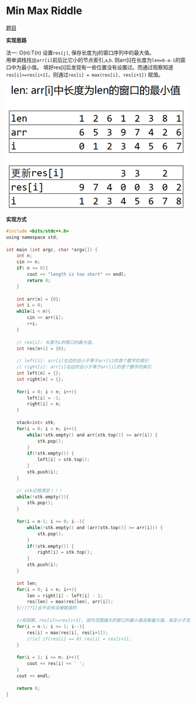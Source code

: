 # Min Max Riddle
[题目](https://www.hackerrank.com/challenges/poisonous-plants/proble://www.hackerrank.com/challenges/min-max-riddle/problem?h_l=interview&playlist_slugs%5B%5D%5B%5D=interview-preparation-kit&playlist_slugs%5B%5D%5B%5D=stacks-queues)  
 
**实现思路**

法一: O(n):T(n) 
设置`res[j]`, 保存长度为j的窗口序列中的最大值。  
用单调栈找出`arr[i]`前后比它小的节点索引,`a`,`b`. 则arr[i]在长度为`len=b-a-1`的窗口中为最小值。
填好res[i]后发现有一些位置没有设置过。而通过观察知道`res[i]>=res[i+1]`，则通过`res[i] = max(res[i], res[i+1])` 赋值。

![](assets/min_max_riddle.png)

**实现方式**  

```c
#include <bits/stdc++.h>
using namespace std;

int main (int argc, char *argv[]) {
    int n;
    cin >> n;
    if( n <= 0){
        cout << "length is too short" << endl;
        return 0;
    }

    int arr[n] = {0};
    int i = 0;
    while(i < n){
        cin >> arr[i];
        ++i;
    }

    // res[i]: 长度为i的窗口的最大值。
    int res[n+1] = {0};

    // left[i]: arr[i]左边的且小于等于arr[i]的首个数字的索引
    // right[i]: arr[i]右边的且小于等于arr[i]的首个数字的索引
    int left[n] = {};
    int right[n] = {};

    for(i = 0; i < n; i++){
        left[i] = -1;
        right[i] = n;
    }

    stack<int> stk;
    for(i = 0; i < n; i++){ 
        while(!stk.empty() and arr[stk.top()] >= arr[i]) {
            stk.pop();
        }
        if(!stk.empty()) {
            left[i] = stk.top();
        }
        stk.push(i);
    }

    // stk记得清空！！！
    while(!stk.empty()){
        stk.pop();
    }

    for(i = n-1; i >= 0; i--){ 
        while(!stk.empty() and (arr[stk.top()] >= arr[i])) {
            stk.pop();
        }
        if(!stk.empty()) {
            right[i] = stk.top();
        }
        stk.push(i);
    }

    int len;
    for(i = 0; i < n; i++){ 
        len = right[i] - left[i] - 1;
        res[len] = max(res[len], arr[i]);
    }//[??1]会不会有没被赋值的

    //经观察，res[i]>=res[i+1], 因为范围越大的窗口的最小值去取最大值，肯定小于范围小的窗口的最小值中的最大值
    for(i = n-1; i >= 1; i--){ 
        res[i] = max(res[i], res[i+1]);
        //[x] if(res[i] == 0) res[i] = res[i+1];
    }

    for(i = 1; i <= n; i++){ 
        cout << res[i] << ' ';
    }
    cout << endl;

    return 0;
}
```

